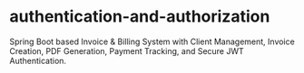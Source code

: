 # authentication-and-authorization
Spring Boot based Invoice &amp; Billing System with Client Management, Invoice Creation, PDF Generation, Payment Tracking, and Secure JWT Authentication.
